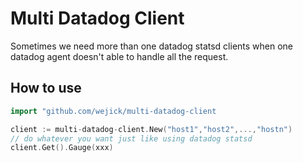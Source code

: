 # Multi Datadog Client
Sometimes we need more than one datadog statsd clients when one datadog agent doesn't able to handle all the request.


## How to use
```go
import "github.com/wejick/multi-datadog-client

client := multi-datadog-client.New("host1","host2",...,"hostn")
// do whatever you want just like using datadog statsd
client.Get().Gauge(xxx)
```